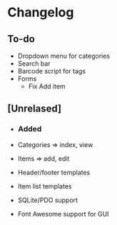 # Changelog

## To-do

- Dropdown menu for categories
- Search bar
- Barcode script for tags
- Forms
    + Fix Add item

## [Unrelased]

- ### Added

- Categories => index, view
- Items => add, edit
- Header/footer templates
- Item list templates
- SQLite/PDO support
- Font Awesome support for GUI